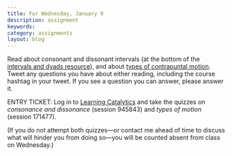```yaml
---
title: For Wednesday, January 9
description: assignment
keywords: 
category: assignments
layout: blog
---
```


Read about consonant and dissonant intervals (at the bottom of the [intervals and dyads resource][intervals]), and about [types of contrapuntal motion][motion]. Tweet any questions you have about either reading, including the course hashtag in your tweet. If you see a question you can answer, please answer it.

ENTRY TICKET: Log in to [Learning Catalytics][LC] and take the quizzes on *consonance and dissonance* (session 945843) and *types of motion* (session 171477). 

(If you do not attempt both quizzes—or contact me ahead of time to discuss what will hinder you from doing so—you will be counted absent from class on Wednesday.)



[intervals]: http://kshaffer.github.com/musicianshipResources/Intervals.html
[motion]: http://kshaffer.github.com/musicianshipResources/motionTypes.html
[LC]: http://learningcatalytics.com
[RS]: http://www.radioshack.com/product/index.jsp?productId=2062468
[CTG]: http://www.cablestogo.com/product/40639